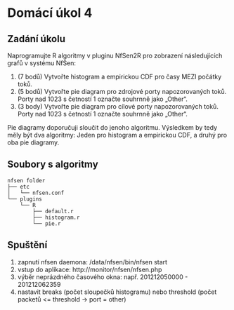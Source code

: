 # Domácí úkol 4

## Zadání úkolu

Naprogramujte R algoritmy v pluginu NfSen2R pro zobrazení následujících grafů v systému NfSen:
1. (7 bodů) Vytvořte histogram a empirickou CDF pro časy MEZI počátky toků.
2. (5 bodů) Vytvořte pie diagram pro zdrojové porty napozorovaných toků. Porty nad 1023 s četností 1 označte souhrnně jako „Other“.
3. (3 body) Vytvořte pie diagram pro cílové porty napozorovaných toků. Porty nad 1023 s četností 1 označte souhrnně jako „Other“.

Pie diagramy doporučuji sloučit do jenoho algoritmu. Výsledkem by tedy měly být dva algoritmy: Jeden pro histogram a empirickou CDF, a druhý pro oba pie diagramy.

## Soubory s algoritmy
```
nfsen folder
├── etc
│   └── nfsen.conf
└── plugins
    └── R
        ├── default.r
        ├── histogram.r
        └── pie.r
```

## Spuštění

1. zapnutí nfsen daemona: /data/nfsen/bin/nfsen start
2. vstup do aplikace: http://monitor/nfsen/nfsen.php
3. výběr neprázdného časového okna: např. 201212050000 - 201212062359
4. nastavit breaks (počet sloupečků histogramu) nebo threshold (počet packetů <= threshold  -> port = other) 
